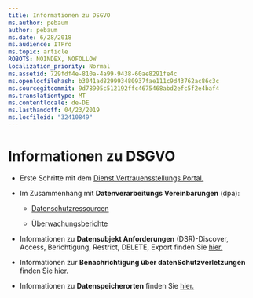 ```yaml
---
title: Informationen zu DSGVO
ms.author: pebaum
author: pebaum
ms.date: 6/28/2018
ms.audience: ITPro
ms.topic: article
ROBOTS: NOINDEX, NOFOLLOW
localization_priority: Normal
ms.assetid: 729fdf4e-810a-4a99-9438-60ae8291fe4c
ms.openlocfilehash: b3041ad829993480937fae111c9d43762ac86c3c
ms.sourcegitcommit: 9d78905c512192ffc4675468abd2efc5f2e4baf4
ms.translationtype: MT
ms.contentlocale: de-DE
ms.lasthandoff: 04/23/2019
ms.locfileid: "32410849"
---
```

# <a name="information-about-gdpr"></a>Informationen zu DSGVO

- Erste Schritte mit dem [Dienst Vertrauensstellungs Portal.](https://servicetrust.microsoft.com/ViewPage/GDPRGetStarted)
    
- Im Zusammenhang mit **Datenverarbeitungs Vereinbarungen** (dpa): 
    
  - [Datenschutzressourcen](https://servicetrust.microsoft.com/ViewPage/TrustDocuments)
    
  - [Überwachungsberichte](https://servicetrust.microsoft.com/ViewPage/MSComplianceGuide)
    
- Informationen zu **Datensubjekt Anforderungen** (DSR)-Discover, Access, Berichtigung, Restrict, DELETE, Export finden Sie [hier.](https://docs.microsoft.com/microsoft-365/compliance/gdpr-dsr-office365)
    
- Informationen zur **Benachrichtigung über datenSchutzverletzungen** finden Sie [hier.](https://servicetrust.microsoft.com/ViewPage/GDPRBreach)
    
- Informationen zu **Datenspeicherorten** finden Sie [hier.](https://products.office.com/where-is-your-data-located?ms.officeurl=datamaps&amp;geo=All#All)
    


